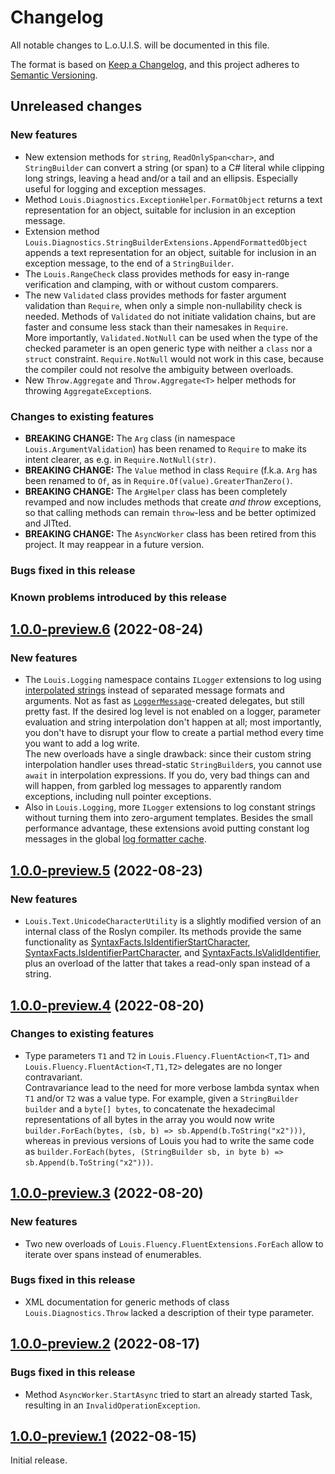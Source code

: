 # Changelog

All notable changes to L.o.U.I.S. will be documented in this file.

The format is based on [Keep a Changelog](https://keepachangelog.com/en/1.0.0/),
and this project adheres to [Semantic Versioning](https://semver.org/spec/v2.0.0.html).

## Unreleased changes

### New features

- New extension methods for `string`, `ReadOnlySpan<char>`, and `StringBuilder` can convert a string (or span) to a C# literal while clipping long strings, leaving a head and/or a tail and an ellipsis. Especially useful for logging and exception messages.
- Method `Louis.Diagnostics.ExceptionHelper.FormatObject` returns a text representation for an object, suitable for inclusion in an exception message.
- Extension method `Louis.Diagnostics.StringBuilderExtensions.AppendFormattedObject` appends a text representation for an object, suitable for inclusion in an exception message, to the end of a `StringBuilder`.
- The `Louis.RangeCheck` class provides methods for easy in-range verification and clamping, with or without custom comparers.
- The new `Validated` class provides methods for faster argument validation than `Require`, when only a simple non-nullability check is needed. Methods of `Validated` do not initiate validation chains, but are faster and consume less stack than their namesakes in `Require`.  
More importantly, `Validated.NotNull` can be used when the type of the checked parameter is an open generic type with neither a `class` nor a `struct` constraint. `Require.NotNull` would not work in this case, because the compiler could not resolve the ambiguity between overloads.
- New `Throw.Aggregate` and `Throw.Aggregate<T>` helper methods for throwing `AggregateException`s.

### Changes to existing features

- **BREAKING CHANGE:** The `Arg` class (in namespace `Louis.ArgumentValidation`) has been renamed to `Require` to make its intent clearer, as e.g. in `Require.NotNull(str)`.
- **BREAKING CHANGE:** The `Value` method in class `Require` (f.k.a. `Arg` has been renamed to `Of`, as in `Require.Of(value).GreaterThanZero()`.
- **BREAKING CHANGE:** The `ArgHelper` class has been completely revamped and now includes methods that create _and throw_ exceptions, so that calling methods can remain `throw`-less and be better optimized and JITted.
- **BREAKING CHANGE:** The `AsyncWorker` class has been retired from this project. It may reappear in a future version.

### Bugs fixed in this release

### Known problems introduced by this release

## [1.0.0-preview.6](https://github.com/Tenacom/Louis/releases/tag/1.0.0-preview.6) (2022-08-24)

### New features

- The `Louis.Logging` namespace contains `ILogger` extensions to log using [interpolated strings](https://docs.microsoft.com/en-us/dotnet/csharp/language-reference/tokens/interpolated) instead of separated message formats and arguments.
Not as fast as [`LoggerMessage`](https://docs.microsoft.com/en-us/dotnet/core/extensions/high-performance-logging)-created delegates, but still pretty fast. If the desired log level is not enabled on a logger, parameter evaluation and string interpolation don't happen at all; most importantly, you don't have to disrupt your flow to create a partial method every time you want to add a log write.  
The new overloads have a single drawback: since their custom string interpolation handler uses thread-static `StringBuilder`s, you cannot use `await` in interpolation expressions. If you do, very bad things can and will happen, from garbled log messages to apparently random exceptions, including null pointer exceptions.
- Also in `Louis.Logging`, more `ILogger` extensions to log constant strings without turning them into zero-argument templates.
Besides the small performance advantage, these extensions avoid putting constant log messages in the global [log formatter cache](https://github.com/dotnet/runtime/blob/v6.0.8/src/libraries/Microsoft.Extensions.Logging.Abstractions/src/FormattedLogValues.cs#L18).

## [1.0.0-preview.5](https://github.com/Tenacom/Louis/releases/tag/1.0.0-preview.5) (2022-08-23)

### New features

- `Louis.Text.UnicodeCharacterUtility` is a slightly modified version of an internal class of the Roslyn compiler.
Its methods provide the same functionality as
[SyntaxFacts.IsIdentifierStartCharacter](https://docs.microsoft.com/en-us/dotnet/api/microsoft.codeanalysis.csharp.syntaxfacts.isidentifierstartcharacter),
[SyntaxFacts.IsIdentifierPartCharacter](https://docs.microsoft.com/en-us/dotnet/api/microsoft.codeanalysis.csharp.syntaxfacts.isidentifierpartcharacter), and
[SyntaxFacts.IsValidIdentifier](https://docs.microsoft.com/en-us/dotnet/api/microsoft.codeanalysis.csharp.syntaxfacts.isvalididentifier),
plus an overload of the latter that takes a read-only span instead of a string.

## [1.0.0-preview.4](https://github.com/Tenacom/Louis/releases/tag/1.0.0-preview.4) (2022-08-20)

### Changes to existing features

- Type parameters `T1` and `T2` in `Louis.Fluency.FluentAction<T,T1>` and `Louis.Fluency.FluentAction<T,T1,T2>` delegates are no longer contravariant.  
Contravariance lead to the need for more verbose lambda syntax when `T1` and/or `T2` was a value type. For example, given a `StringBuilder builder` and a `byte[] bytes`,
to concatenate the hexadecimal representations of all bytes in the array you would now write `builder.ForEach(bytes, (sb, b) => sb.Append(b.ToString("x2")))`, whereas
in previous versions of Louis you had to write the same code as `builder.ForEach(bytes, (StringBuilder sb, in byte b) => sb.Append(b.ToString("x2")))`.

## [1.0.0-preview.3](https://github.com/Tenacom/Louis/releases/tag/1.0.0-preview.3) (2022-08-20)

### New features

- Two new overloads of `Louis.Fluency.FluentExtensions.ForEach` allow to iterate over spans instead of enumerables.

### Bugs fixed in this release

- XML documentation for generic methods of class `Louis.Diagnostics.Throw` lacked a description of their type parameter.

## [1.0.0-preview.2](https://github.com/Tenacom/Louis/releases/tag/1.0.0-preview.2) (2022-08-17)

### Bugs fixed in this release

- Method `AsyncWorker.StartAsync` tried to start an already started Task, resulting in an `InvalidOperationException`.

## [1.0.0-preview.1](https://github.com/Tenacom/Louis/releases/tag/1.0.0-preview.1) (2022-08-15)

Initial release.
